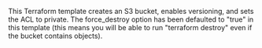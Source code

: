 This Terraform template creates an S3 bucket, enables versioning, and sets the 
ACL to private. The force_destroy option has been defaulted to "true" in this
template (this means you will be able to run "terraform destroy" even if the
bucket contains objects). 
